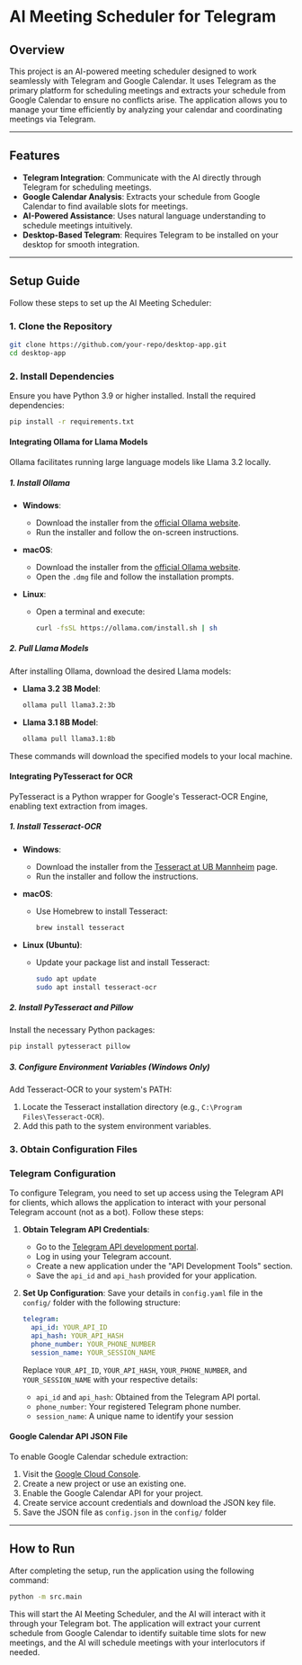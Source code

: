 # AI Meeting Scheduler for Telegram

## Overview

This project is an AI-powered meeting scheduler designed to work seamlessly with Telegram and Google Calendar. It uses Telegram as the primary platform for scheduling meetings and extracts your schedule from Google Calendar to ensure no conflicts arise. The application allows you to manage your time efficiently by analyzing your calendar and coordinating meetings via Telegram.

---

## Features

- **Telegram Integration**: Communicate with the AI directly through Telegram for scheduling meetings.
- **Google Calendar Analysis**: Extracts your schedule from Google Calendar to find available slots for meetings.
- **AI-Powered Assistance**: Uses natural language understanding to schedule meetings intuitively.
- **Desktop-Based Telegram**: Requires Telegram to be installed on your desktop for smooth integration.

---

## Setup Guide

Follow these steps to set up the AI Meeting Scheduler:

### 1. Clone the Repository

```bash
git clone https://github.com/your-repo/desktop-app.git
cd desktop-app
```

### 2. Install Dependencies

Ensure you have Python 3.9 or higher installed. Install the required dependencies:

```bash
pip install -r requirements.txt
```

#### Integrating Ollama for Llama Models

Ollama facilitates running large language models like Llama 3.2 locally.

##### 1. Install Ollama

- **Windows**:
  - Download the installer from the [official Ollama website](https://ollama.com/download/windows).
  - Run the installer and follow the on-screen instructions.

- **macOS**:
  - Download the installer from the [official Ollama website](https://ollama.com/download/macos).
  - Open the `.dmg` file and follow the installation prompts.

- **Linux**:
  - Open a terminal and execute:

    ```bash
    curl -fsSL https://ollama.com/install.sh | sh
    ```

##### 2. Pull Llama Models

After installing Ollama, download the desired Llama models:

- **Llama 3.2 3B Model**:

  ```bash
  ollama pull llama3.2:3b
  ```

- **Llama 3.1 8B Model**:

  ```bash
  ollama pull llama3.1:8b
  ```

These commands will download the specified models to your local machine.


#### Integrating PyTesseract for OCR

PyTesseract is a Python wrapper for Google's Tesseract-OCR Engine, enabling text extraction from images.

##### 1. Install Tesseract-OCR

- **Windows**:
  - Download the installer from the [Tesseract at UB Mannheim](https://github.com/UB-Mannheim/tesseract/wiki) page.
  - Run the installer and follow the instructions.

- **macOS**:
  - Use Homebrew to install Tesseract:

    ```bash
    brew install tesseract
    ```

- **Linux (Ubuntu)**:
  - Update your package list and install Tesseract:

    ```bash
    sudo apt update
    sudo apt install tesseract-ocr
    ```

##### 2. Install PyTesseract and Pillow

Install the necessary Python packages:

```bash
pip install pytesseract pillow
```

##### 3. Configure Environment Variables (Windows Only)

Add Tesseract-OCR to your system's PATH:

1. Locate the Tesseract installation directory (e.g., `C:\Program Files\Tesseract-OCR`).
2. Add this path to the system environment variables.




### 3. Obtain Configuration Files



### Telegram Configuration

To configure Telegram, you need to set up access using the Telegram API for clients, which allows the application to interact with your personal Telegram account (not as a bot). Follow these steps:

1. **Obtain Telegram API Credentials**:
   - Go to the [Telegram API development portal](https://my.telegram.org/).
   - Log in using your Telegram account.
   - Create a new application under the "API Development Tools" section.
   - Save the `api_id` and `api_hash` provided for your application.

2. **Set Up Configuration**:
   Save your details in `config.yaml` file in the `config/` folder with the following structure:

   ```yaml
   telegram:
     api_id: YOUR_API_ID
     api_hash: YOUR_API_HASH
     phone_number: YOUR_PHONE_NUMBER
     session_name: YOUR_SESSION_NAME
   ```

   Replace `YOUR_API_ID`, `YOUR_API_HASH`, `YOUR_PHONE_NUMBER`, and `YOUR_SESSION_NAME` with your respective details:
   - `api_id` and `api_hash`: Obtained from the Telegram API portal.
   - `phone_number`: Your registered Telegram phone number.
   - `session_name`: A unique name to identify your session 



#### Google Calendar API JSON File

To enable Google Calendar schedule extraction:

1. Visit the [Google Cloud Console](https://console.cloud.google.com/).
2. Create a new project or use an existing one.
3. Enable the Google Calendar API for your project.
4. Create service account credentials and download the JSON key file.
5. Save the JSON file as `config.json` in the `config/` folder

---

## How to Run

After completing the setup, run the application using the following command:

```bash
python -m src.main
```

This will start the AI Meeting Scheduler, and the AI will interact with it through your Telegram bot. The application will extract your current schedule from Google Calendar to identify suitable time slots for new meetings, and the AI will schedule meetings with your interlocutors if needed.

